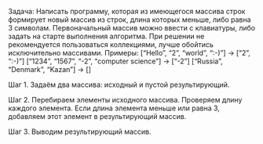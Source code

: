 Задача: Написать программу, которая из имеющегося массива строк формирует новый массив из строк, длина которых меньше, либо равна 3 символам. Первоначальный массив можно ввести с клавиатуры, либо задать на старте выполнения алгоритма. При решении не рекомендуется пользоваться коллекциями, лучше обойтись исключительно массивами.
Примеры:
[“Hello”, “2”, “world”, “:-)”] → [“2”, “:-)”]
[“1234”, “1567”, “-2”, “computer science”] → [“-2”]
[“Russia”, “Denmark”, “Kazan”] → []

Шаг 1.
Задаём два массива: исходный и пустой результирующий.

Шаг 2.
Перебираем элементы исходного массива. Проверяем длину каждого элемента. Если длина элемента меньше или равна 3, добавляем этот элемент в результирующий массив.

Шаг 3.
Выводим результирующий массив.
